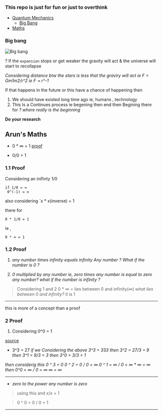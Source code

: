 <!---
# Maths

## Sine

```

sin(π*i) = i*sinh(π)

sin(-x) = -sin(x) 
```


## Complex integral

```

1.∫f(z)dz = a to b ∫ f(z(t))z'(t)dt

2.c∫f(z)dz = c1∫f(z)dz + c2∫f(z)dz 



```
2. c1 and c2 must be a smooth curve & it is used when c is not a smooth curve but it can be split into 2 `smooth` curves like rectangles sides ⌈ ≫ | & - 

-->


### This repo is just for fun or just to overthink



- [Quantum Mechanics]()
     - [Big Bang](#big-bang)
- [Maths](#maths)


### Big bang


![Big bang](https://github.com/aruncs31s/twisted-thoughts/blob/main/a-diagram-illustrating-the-expansion-of-the-universe-following-the-C0DMG6.jpg?raw=true)

? If the `expansion` stops or get weaker the gravity will act & the universe will start to recollapse 

*Considering distance btw the stars is less that the graviry will act ie F = Gm1m2/r^2  ie F ∝ r^-1*

If that happens in the future or this have a chance of happening then
1. We should have existed long time ago ie, humans , technology 
2. This Is a Continues process ie begening then  end then Begining there for 
     *? where really is the beginning*
          

**Do your research**

## Arun's Maths 

- 0 * ∞ = 1 [proof](#1.1-proof)

- 0/0 = 1 


### 1.1 Proof

Considering an inifinty 1/0 

```
if 1/0 = ∞
 0^(-1) = ∞
```
also considering `x * x(inverse) = 1

there for

```
0 * 1/0 = 1 
```
ie ,

```
0 * ∞ = 1 
```

### 1.2 Proof

1. *any number times infinity equals infinity*
     *Any number ? What if the number is 0 ?*

2. *0 multiplied by any number ie, zero times any number is equal to zero*
     *any number? what if  the number is infinity ?*

> Considering 1 and 2 
> 0 * ∞ = lies between 0 and infinity(∞)
*what lies between 0 and infinity?* 
> it is 1 

---
this is more of a concept than a proof

### 2 Proof

1. Considering  0^0 = 1 

 [source](https://en.m.wikipedia.org/wiki/Zero_to_the_power_of_)

- 3^3 = 27 
*if we Considering the above
3^3 = 3*3*3
then 3^2 = 27/3 = 9 
then 3^1 = 9/3 = 3
then 3^0 = 3/3 = 1*

*then considerig this 
0 ^ 3 = 0
0 ^ 2 = 0 / 0 = ∞ 
0 ^ 1 = ∞ / 0 = ∞ * ∞ = ∞ 
then 
0^0 = ∞ / 0 = ∞ ∞ = ∞*

---

- *zero to the power any number is zero* 
>  using this and x/x = 1

> 0 ^ 0 = 0 / 0 = 1 

---
 

